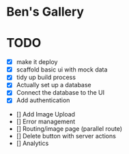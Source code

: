 # Ben's Gallery

# TODO

- [x] make it deploy
- [x] scaffold basic ui with mock data
- [x] tidy up build process
- [x] Actually set up a database
- [x] Connect the database to the UI
- [x] Add authentication
- [] Add Image Upload
- [] Error management
- [] Routing/image page (parallel route)
- [] Delete button with server actions
- [] Analytics